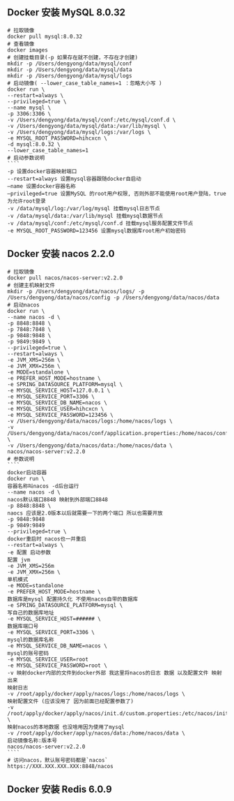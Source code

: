 ## Docker 安装 MySQL 8.0.32

`````bush
# 拉取镜像
docker pull mysql:8.0.32
# 查看镜像
docker images
# 创建挂载目录(-p 如果存在就不创建，不存在才创建)
mkdir -p /Users/dengyong/data/mysql/conf
mkdir -p /Users/dengyong/data/mysql/data
mkdir -p /Users/dengyong/data/mysql/logs
# 启动镜像( --lower_case_table_names=1 ：忽略大小写 )
docker run \
--restart=always \
--privileged=true \
--name mysql \
-p 3306:3306 \
-v /Users/dengyong/data/mysql/conf:/etc/mysql/conf.d \
-v /Users/dengyong/data/mysql/data:/var/lib/mysql \
-v /Users/dengyong/data/mysql/logs:/var/logs \
-e MYSQL_ROOT_PASSWORD=hihcxcn \
-d mysql:8.0.32 \
--lower_case_table_names=1
# 启动参数说明
````
-p 设置docker容器映射端口
--restart=always 设置mysql容器跟随docker自启动
–name 设置docker容器名称
–privileged=true 设置MySQL 的root用户权限, 否则外部不能使用root用户登陆，true为允许root登录
-v /data/mysql/log:/var/log/mysql 挂载mysql日志节点
-v /data/mysql/data:/var/lib/mysql 挂载mysql数据节点
-v /data/mysql/conf:/etc/mysql/conf.d 挂载mysql服务配置文件节点
-e MYSQL_ROOT_PASSWORD=123456 设置mysql数据库root用户初始密码
`````

## Docker 安装 nacos 2.2.0

`````bush
# 拉取镜像
docker pull nacos/nacos-server:v2.2.0
# 创建主机映射文件
mkdir -p /Users/dengyong/data/nacos/logs/ -p /Users/dengyong/data/nacos/config -p /Users/dengyong/data/nacos/data
# 启动nacos
docker run \
--name nacos -d \
-p 8848:8848 \
-p 7848:7848 \
-p 9848:9848 \
-p 9849:9849 \
--privileged=true \
--restart=always \
-e JVM_XMS=256m \
-e JVM_XMX=256m \
-e MODE=standalone \
-e PREFER_HOST_MODE=hostname \
-e SPRING_DATASOURCE_PLATFORM=mysql \
-e MYSQL_SERVICE_HOST=127.0.0.1 \
-e MYSQL_SERVICE_PORT=3306 \
-e MYSQL_SERVICE_DB_NAME=nacos \
-e MYSQL_SERVICE_USER=hihcxcn \
-e MYSQL_SERVICE_PASSWORD=123456 \
-v /Users/dengyong/data/nacos/logs:/home/nacos/logs \
-v /Users/dengyong/data/nacos/conf/application.properties:/home/nacos/conf/application.properties \
-v /Users/dengyong/data/nacos/data:/home/nacos/data \
nacos/nacos-server:v2.2.0
# 参数说明
````
docker启动容器
docker run \
容器名称叫nacos -d后台运行
--name nacos -d \
nacos默认端口8848 映射到外部端口8848
-p 8848:8848 \
naocs 应该是2.0版本以后就需要一下的两个端口 所以也需要开放
-p 9848:9848 
-p 9849:9849 
--privileged=true \
docker重启时 nacos也一并重启
--restart=always \
-e 配置 启动参数
配置 jvm
-e JVM_XMS=256m 
-e JVM_XMX=256m \
单机模式
-e MODE=standalone 
-e PREFER_HOST_MODE=hostname \
数据库是mysql 配置持久化 不使用nacos自带的数据库
-e SPRING_DATASOURCE_PLATFORM=mysql \
写自己的数据库地址
-e MYSQL_SERVICE_HOST=###### \
数据库端口号
-e MYSQL_SERVICE_PORT=3306 \
mysql的数据库名称
-e MYSQL_SERVICE_DB_NAME=nacos \
mysql的账号密码
-e MYSQL_SERVICE_USER=root 
-e MYSQL_SERVICE_PASSWORD=root \
-v 映射docker内部的文件到docker外部 我这里将nacos的日志 数据 以及配置文件 映射出来
映射日志
-v /root/apply/docker/apply/nacos/logs:/home/nacos/logs \
映射配置文件 (应该没用了 因为前面已经配置参数了)
-v /root/apply/docker/apply/nacos/init.d/custom.properties:/etc/nacos/init.d/custom.properties \
映射nacos的本地数据 也没啥用因为使用了mysql
-v /root/apply/docker/apply/nacos/data:/home/nacos/data \
启动镜像名称:版本号
nacos/nacos-server:v2.2.0
````
# 访问nacos，默认账号密码都是`nacos`
https://XXX.XXX.XXX.XXX:8848/nacos
`````

## Docker 安装 Redis 6.0.9

`````bush

